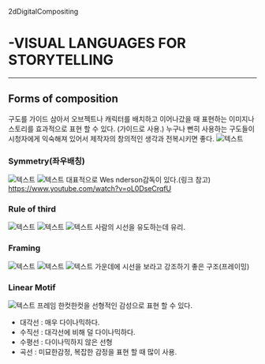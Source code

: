 2dDigitalCompositing
# -VISUAL LANGUAGES FOR STORYTELLING
---
## Forms of composition
구도를 가이드 삼아서 오브젝트나 캐릭터를 배치하고 이어나갔을 때 표현하는 이미지나 스토리를 효과적으로 표현 할 수 있다. (가이드로 사용.) 누구나 뻔히 사용하는 구도들이 시청자에게 익숙해져 있어서 제작자의 창의적인 생각과 전복시키면 좋다.
![텍스트](https://rickbennettwatercolors.com/wp-content/uploads/2015/07/Fundamental-Forms-of-Composition.jpg)

### Symmetry(좌우배칭)
![텍스트](https://petapixel.com/assets/uploads/2016/09/symmetry-composition-800x533.jpg)
![텍스트](https://public-media.interaction-design.org/images/uploads/2472f68044629376b54f97def784b2ef.jpg)
  대표적으로 Wes nderson감독이 있다.(링크 참고)
  https://www.youtube.com/watch?v=oL0DseCrqfU

### Rule of third
![텍스트](https://petapixel.com/assets/uploads/2016/09/rule-of-thirds-composition-800x533.jpg)
![텍스트](https://www.slrlounge.com/wp-content/uploads/2017/11/rule-of-thirds-panorama-lines-break-follow.jpg)
![텍스트](https://expertphotography.com/wp-content/uploads/2011/04/rule-of-thirds-dog.jpg)
사람의 시선을 유도하는데 유리. 

### Framing
![텍스트](https://i.pinimg.com/236x/ee/b2/76/eeb276525d24044fc144b889c88111f0.jpg)
![텍스트](https://lh3.googleusercontent.com/proxy/jcrVA59rIAqeG35GD67ieScjCSXR-jwqCoXfurNKKtA_ypdfjCZIlbNp8I6qwewnsC4ft7XtHaqgyCnBNjEEUMLSnyMq2czGsFKwyQfDuByWMT4LGtw)
![텍스트](https://thelenslounge.com/wp-content/uploads/2018/01/framing-in-a-doorway.jpg)
가운데에 시선을 보라고 강조하기 좋은 구조(프레이밍)

### Linear Motif
![텍스트](https://lh3.googleusercontent.com/proxy/ILoPvhh9D7k43-wb_xUqz0CmBxDJnjC0UdFwNf0t1mTNqUSIyu3STd2tru9MK_Iv5gzzoO0FwKA7c229ahQE3re5OIOcs8Rk21szZrK8AweI3_ugmae6MSHCrCiF6eI)
프레임 한컷한컷을 선형적인 감성으로 표현 할 수 있다.
- 대각선 : 매우 다이나믹하다.
- 수직선 : 대각선에 비해 덜 다이나믹하다.
- 수평선 : 다이나믹하지 않은 선형
- 곡선 : 미묘한감정, 복잡한 감정을 표현 할 때 많이 사용.
